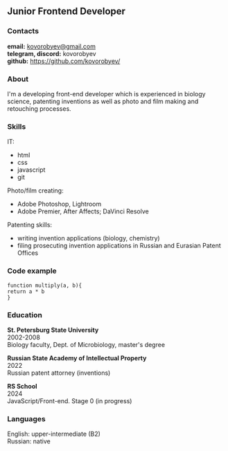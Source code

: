 ## Junior Frontend Developer

### Contacts
**email:** kovorobyev@gmail.com\
**telegram, discord:** kovorobyev\
**github:** https://github.com/kovorobyev/

### About
I'm a developing front-end developer which is experienced in biology science, patenting inventions as well as photo and film making and retouching processes.

### Skills
IT:
- html
- css
- javascript
- git

Photo/film creating:
- Adobe Photoshop, Lightroom
- Adobe Premier, After Affects; DaVinci Resolve

Patenting skills:
- writing invention applications (biology, chemistry)
- filing prosecuting invention applications in Russian and Eurasian Patent Offices

### Code example
```
function multiply(a, b){
return a * b
}

```

### Education
**St. Petersburg State University**\
2002-2008\
Biology faculty, Dept. of Microbiology, master's degree

**Russian State Academy of Intellectual Property**\
2022\
Russian patent attorney (inventions)

**RS School**\
2024\
JavaScript/Front-end. Stage 0 (in progress)

### Languages
English: upper-intermediate (B2)\
Russian: native